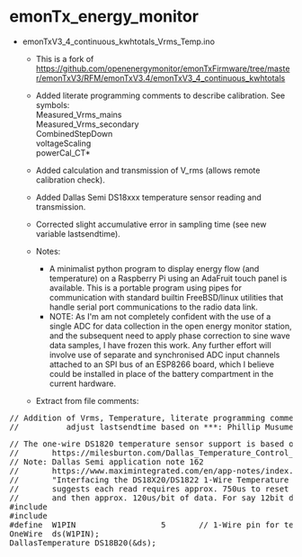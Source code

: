 # emonTx_energy_monitor

* emonTxV3_4_continuous_kwhtotals_Vrms_Temp.ino

  - This is a fork of
    https://github.com/openenergymonitor/emonTxFirmware/tree/master/emonTxV3/RFM/emonTxV3.4/emonTxV3_4_continuous_kwhtotals
  - Added literate programming comments to describe calibration. See symbols: <br> Measured_Vrms_mains <br> Measured_Vrms_secondary <br> CombinedStepDown <br> voltageScaling <br> powerCal_CT*
  - Added calculation and transmission of V_rms (allows remote calibration check).
  - Added Dallas Semi DS18xxx temperature sensor reading and transmission.
  - Corrected slight accumulative error in sampling time (see new variable lastsendtime).
  - Notes:
    - A minimalist python program to display energy flow (and temperature) on a Raspberry Pi using an AdaFruit touch panel is available. This is a portable program using pipes for communication with standard builtin FreeBSD/linux utilities that handle serial port communications to the radio data link.
    - NOTE: As I'm am not completely confident with the use of a single ADC for data collection in the open energy monitor station, and the subsequent need to apply phase correction to sine wave data samples, I have frozen this work. Any further effort will involve use of separate and synchronised ADC input channels attached to an SPI bus of an ESP8266 board, which I believe could be installed in place of the battery compartment in the current hardware.

  - Extract from file comments:
<pre>
// Addition of Vrms, Temperature, literate programming comments for calibration,
//          adjust lastsendtime based on ***: Phillip Musumeci
</pre>
<pre>
// The one-wire DS1820 temperature sensor support is based on the example code at
//       https://milesburton.com/Dallas_Temperature_Control_Library
// Note: Dallas Semi application note 162
//       https://www.maximintegrated.com/en/app-notes/index.mvp/id/162
//       "Interfacing the DS18X20/DS1822 1-Wire Temperature Sensor in a Microcontroller Environment"
//       suggests each read requires approx. 750us to reset the bus (given 1 sensor)
//       and then approx. 120us/bit of data. For say 12bit data, that is of the order of 2.5ms.
#include <OneWire.h>
#include <DallasTemperature.h>
#define  W1PIN                  5       // 1-Wire pin for temperature
OneWire  ds(W1PIN);
DallasTemperature DS18B20(&ds);
</pre>
